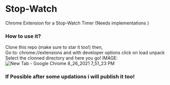 # Stop-Watch
Chrome Extension for a Stop-Watch Timer (Needs implementations )
### How to use it?
Clone this repo (make sure to star it too!) then,<br />
Go to: chrome://extensions and with developer options click on load unpack
Select the clonned directory and here you go!
IMAGE: 
![New Tab - Google Chrome 8_26_2021 7_51_23 PM](https://user-images.githubusercontent.com/56609517/130980315-d2261ba0-f0e3-410a-8635-4ee83c3a8dcd.png)


### If Possible after some updations i will publish it too!
